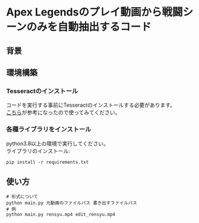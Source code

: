 # Apex Legendsのプレイ動画から戦闘シーンのみを自動抽出するコード
## 背景
## 環境構築
### Tesseractのインストール
コードを実行する事前にTesseractのインストールする必要があります。<br/>
[こちら](https://gammasoft.jp/blog/tesseract-ocr-install-on-windows/)が参考になったので使ってみてください。
### 各種ライブラリをインストール
python3.8以上の環境で実行してください。<br/>
ライブラリのインストール:<br/>
```
pip install -r requirements.txt
```
## 使い方
```
# 形式について
python main.py 元動画のファイルパス 書き出すファイルパス
# 例
python main.py rensyu.mp4 edit_rensyu.mp4
```
